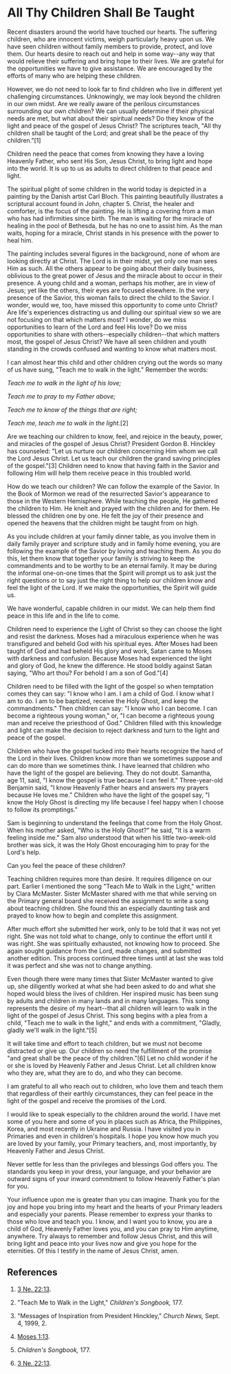 # All Thy Children Shall Be Taught

Recent disasters around the world have touched our hearts. The suffering
children, who are innocent victims, weigh particularly heavy upon us. We have
seen children without family members to provide, protect, and love them. Our
hearts desire to reach out and help in some way--any way that would relieve
their suffering and bring hope to their lives. We are grateful for the
opportunities we have to give assistance. We are encouraged by the efforts of
many who are helping these children.

However, we do not need to look far to find children who live in different yet
challenging circumstances. Unknowingly, we may look beyond the children in our
own midst. Are we really aware of the perilous circumstances surrounding our
own children? We can usually determine if their physical needs are met, but
what about their spiritual needs? Do they know of the light and peace of the
gospel of Jesus Christ? The scriptures teach, "All thy children shall be
taught of the Lord; and great shall be the peace of thy children."[1]

Children need the peace that comes from knowing they have a loving Heavenly
Father, who sent His Son, Jesus Christ, to bring light and hope into the
world. It is up to us as adults to direct children to that peace and light.

The spiritual plight of some children in the world today is depicted in a
painting by the Danish artist Carl Bloch. This painting beautifully
illustrates a scriptural account found in John, chapter 5. Christ, the healer
and comforter, is the focus of the painting. He is lifting a covering from a
man who has had infirmities since birth. The man is waiting for the miracle of
healing in the pool of Bethesda, but he has no one to assist him. As the man
waits, hoping for a miracle, Christ stands in his presence with the power to
heal him.

The painting includes several figures in the background, none of whom are
looking directly at Christ. The Lord is in their midst, yet only one man sees
Him as such. All the others appear to be going about their daily business,
oblivious to the great power of Jesus and the miracle about to occur in their
presence. A young child and a woman, perhaps his mother, are in view of Jesus;
yet like the others, their eyes are focused elsewhere. In the very presence of
the Savior, this woman fails to direct the child to the Savior. I wonder,
would we, too, have missed this opportunity to come unto Christ? Are life's
experiences distracting us and dulling our spiritual view so we are not
focusing on that which matters most? I wonder, do we miss opportunities to
learn of the Lord and feel His love? Do we miss opportunities to share with
others--especially children--that which matters most, the gospel of Jesus
Christ? We have all seen children and youth standing in the crowds confused
and wanting to know what matters most.

I can almost hear this child and other children crying out the words so many
of us have sung, "Teach me to walk in the light." Remember the words:

_Teach me to walk in the light of his love;_

_Teach me to pray to my Father above;_

_Teach me to know of the things that are right;_

_Teach me, teach me to walk in the light._[2]

Are we teaching our children to know, feel, and rejoice in the beauty, power,
and miracles of the gospel of Jesus Christ? President Gordon B. Hinckley has
counseled: "Let us nurture our children concerning Him whom we call the Lord
Jesus Christ. Let us teach our children the grand saving principles of the
gospel."[3] Children need to know that having faith in the Savior and
following Him will help them receive peace in this troubled world.

How do we teach our children? We can follow the example of the Savior. In the
Book of Mormon we read of the resurrected Savior's appearance to those in the
Western Hemisphere. While teaching the people, He gathered the children to
Him. He knelt and prayed with the children and for them. He blessed the
children one by one. He felt the joy of their presence and opened the heavens
that the children might be taught from on high.

As you include children at your family dinner table, as you involve them in
daily family prayer and scripture study and in family home evening, you are
following the example of the Savior by loving and teaching them. As you do
this, let them know that together your family is striving to keep the
commandments and to be worthy to be an eternal family. It may be during the
informal one-on-one times that the Spirit will prompt us to ask just the right
questions or to say just the right thing to help our children know and feel
the light of the Lord. If we make the opportunities, the Spirit will guide us.

We have wonderful, capable children in our midst. We can help them find peace
in this life and in the life to come.

Children need to experience the Light of Christ so they can choose the light
and resist the darkness. Moses had a miraculous experience when he was
transfigured and beheld God with his spiritual eyes. After Moses had been
taught of God and had beheld His glory and work, Satan came to Moses with
darkness and confusion. Because Moses had experienced the light and glory of
God, he knew the difference. He stood boldly against Satan saying, "Who art
thou? For behold I am a son of God."[4]

Children need to be filled with the light of the gospel so when temptation
comes they can say: "I know who I am. I am a child of God. I know what I am to
do. I am to be baptized, receive the Holy Ghost, and keep the commandments."
Then children can say: "I know who I can become. I can become a righteous
young woman," or, "I can become a righteous young man and receive the
priesthood of God." Children filled with this knowledge and light can make the
decision to reject darkness and turn to the light and peace of the gospel.

Children who have the gospel tucked into their hearts recognize the hand of
the Lord in their lives. Children know more than we sometimes suppose and can
do more than we sometimes think. I have learned that children who have the
light of the gospel are believing. They do not doubt. Samantha, age 11, said,
"I know the gospel is true because I can feel it." Three-year-old Benjamin
said, "I know Heavenly Father hears and answers my prayers because He loves
me." Children who have the light of the gospel say, "I know the Holy Ghost is
directing my life because I feel happy when I choose to follow its
promptings."

Sam is beginning to understand the feelings that come from the Holy Ghost.
When his mother asked, "Who is the Holy Ghost?" he said, "It is a warm feeling
inside me." Sam also understood that when his little two-week-old brother was
sick, it was the Holy Ghost encouraging him to pray for the Lord's help.

Can you feel the peace of these children?

Teaching children requires more than desire. It requires diligence on our
part. Earlier I mentioned the song "Teach Me to Walk in the Light," written by
Clara McMaster. Sister McMaster shared with me that while serving on the
Primary general board she received the assignment to write a song about
teaching children. She found this an especially daunting task and prayed to
know how to begin and complete this assignment.

After much effort she submitted her work, only to be told that it was not yet
right. She was not told what to change, only to continue the effort until it
was right. She was spiritually exhausted, not knowing how to proceed. She
again sought guidance from the Lord, made changes, and submitted another
edition. This process continued three times until at last she was told it was
perfect and she was not to change anything.

Even though there were many times that Sister McMaster wanted to give up, she
diligently worked at what she had been asked to do and what she hoped would
bless the lives of children. Her inspired music has been sung by adults and
children in many lands and in many languages. This song represents the desire
of my heart--that all children will learn to walk in the light of the gospel
of Jesus Christ. This song begins with a plea from a child, "Teach me to walk
in the light," and ends with a commitment, "Gladly, gladly we'll walk in the
light."[5]

It will take time and effort to teach children, but we must not become
distracted or give up. Our children so need the fulfillment of the promise
"and great shall be the peace of thy children."[6] Let no child wonder if he
or she is loved by Heavenly Father and Jesus Christ. Let all children know who
they are, what they are to do, and who they can become.

I am grateful to all who reach out to children, who love them and teach them
that regardless of their earthly circumstances, they can feel peace in the
light of the gospel and receive the promises of the Lord.

I would like to speak especially to the children around the world. I have met
some of you here and some of you in places such as Africa, the Philippines,
Korea, and most recently in Ukraine and Russia. I have visited you in
Primaries and even in children's hospitals. I hope you know how much you are
loved by your family, your Primary teachers, and, most importantly, by
Heavenly Father and Jesus Christ.

Never settle for less than the privileges and blessings God offers you. The
standards you keep in your dress, your language, and your behavior are outward
signs of your inward commitment to follow Heavenly Father's plan for you.

Your influence upon me is greater than you can imagine. Thank you for the joy
and hope you bring into my heart and the hearts of your Primary leaders and
especially your parents. Please remember to express your thanks to those who
love and teach you. I know, and I want you to know, you are a child of God,
Heavenly Father loves you, and you can pray to Him anytime, anywhere. Try
always to remember and follow Jesus Christ, and this will bring light and
peace into your lives now and give you hope for the eternities. Of this I
testify in the name of Jesus Christ, amen.

## References

  1. [3 Ne. 22:13](https://www.lds.org/scriptures/bofm/3-ne/22.13?lang=eng#12).

  2. "Teach Me to Walk in the Light," _Children's Songbook,_ 177.

  3. "Messages of Inspiration from President Hinckley," _Church News,_ Sept. 4, 1999, 2.

  4. [Moses 1:13](https://www.lds.org/scriptures/pgp/moses/1.13?lang=eng#12).

  5. _Children's Songbook,_ 177.

  6. [3 Ne. 22:13](https://www.lds.org/scriptures/bofm/3-ne/22.13?lang=eng#12).

